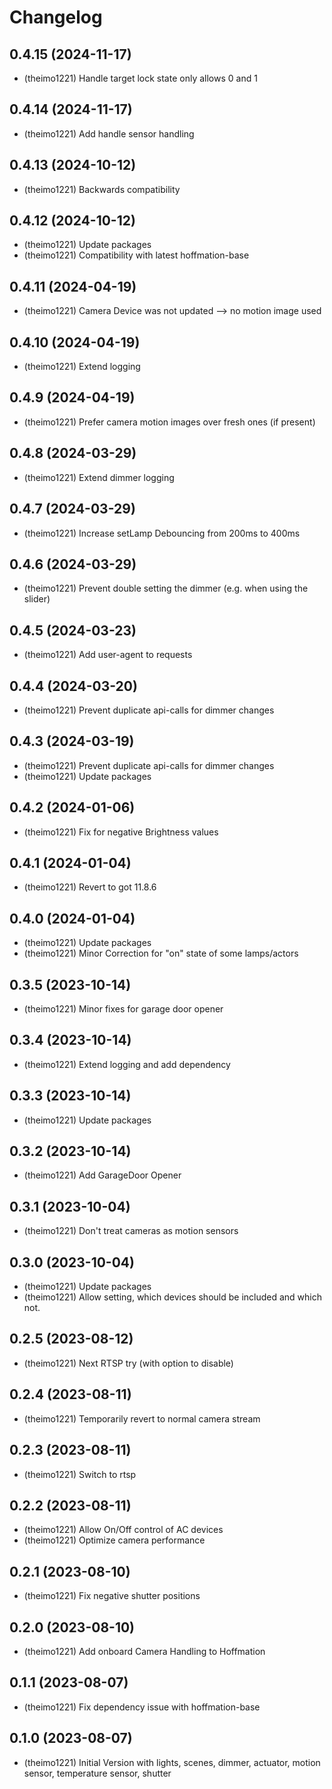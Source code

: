 # Changelog

<!--
  Placeholder for the next version (at the beginning of the line):
  ## **WORK IN PROGRESS**
  * (theimo1221) Update packages
-->
## 0.4.15 (2024-11-17)
* (theimo1221) Handle target lock state only allows 0 and 1

## 0.4.14 (2024-11-17)
* (theimo1221) Add handle sensor handling

## 0.4.13 (2024-10-12)
* (theimo1221) Backwards compatibility

## 0.4.12 (2024-10-12)
* (theimo1221) Update packages
* (theimo1221) Compatibility with latest hoffmation-base

## 0.4.11 (2024-04-19)
* (theimo1221) Camera Device was not updated --> no motion image used

## 0.4.10 (2024-04-19)
* (theimo1221) Extend logging

## 0.4.9 (2024-04-19)
* (theimo1221) Prefer camera motion images over fresh ones (if present)

## 0.4.8 (2024-03-29)
* (theimo1221) Extend dimmer logging

## 0.4.7 (2024-03-29)
* (theimo1221) Increase setLamp Debouncing from 200ms to 400ms

## 0.4.6 (2024-03-29)
* (theimo1221) Prevent double setting the dimmer (e.g. when using the slider)

## 0.4.5 (2024-03-23)
* (theimo1221) Add user-agent to requests

## 0.4.4 (2024-03-20)
* (theimo1221) Prevent duplicate api-calls for dimmer changes

## 0.4.3 (2024-03-19)

* (theimo1221) Prevent duplicate api-calls for dimmer changes
* (theimo1221) Update packages

## 0.4.2 (2024-01-06)

* (theimo1221) Fix for negative Brightness values

## 0.4.1 (2024-01-04)

* (theimo1221) Revert to got 11.8.6

## 0.4.0 (2024-01-04)

* (theimo1221) Update packages
* (theimo1221) Minor Correction for "on" state of some lamps/actors

## 0.3.5 (2023-10-14)

* (theimo1221) Minor fixes for garage door opener

## 0.3.4 (2023-10-14)

* (theimo1221) Extend logging and add dependency

## 0.3.3 (2023-10-14)

* (theimo1221) Update packages

## 0.3.2 (2023-10-14)

* (theimo1221) Add GarageDoor Opener

## 0.3.1 (2023-10-04)

* (theimo1221) Don't treat cameras as motion sensors

## 0.3.0 (2023-10-04)

* (theimo1221) Update packages
* (theimo1221) Allow setting, which devices should be included and which not.

## 0.2.5 (2023-08-12)

* (theimo1221) Next RTSP try (with option to disable)

## 0.2.4 (2023-08-11)

* (theimo1221) Temporarily revert to normal camera stream

## 0.2.3 (2023-08-11)

* (theimo1221) Switch to rtsp

## 0.2.2 (2023-08-11)

* (theimo1221) Allow On/Off control of AC devices
* (theimo1221) Optimize camera performance

## 0.2.1 (2023-08-10)

* (theimo1221) Fix negative shutter positions

## 0.2.0 (2023-08-10)

* (theimo1221) Add onboard Camera Handling to Hoffmation

## 0.1.1 (2023-08-07)

* (theimo1221) Fix dependency issue with hoffmation-base

## 0.1.0 (2023-08-07)

* (theimo1221) Initial Version with lights, scenes, dimmer, actuator, motion sensor, temperature sensor, shutter
